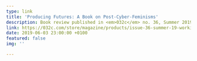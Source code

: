 ```yaml
---
type: link
title: 'Producing Futures: A Book on Post-Cyber-Feminisms'
description: Book review published in <em>032c</em> no. 36, Summer 2019
link: https://032c.com/store/magazine/products/issue-36-summer-19-working-out-loud
date: 2019-06-03 23:00:00 +0100
featured: false
img: ''

---
```

